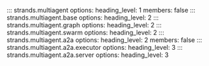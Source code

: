 ::: strands.multiagent
    options:
      heading_level: 1
      members: false
::: strands.multiagent.base
    options:
      heading_level: 2
::: strands.multiagent.graph
    options:
      heading_level: 2
::: strands.multiagent.swarm
    options:
      heading_level: 2
::: strands.multiagent.a2a
    options:
      heading_level: 2
      members: false
::: strands.multiagent.a2a.executor
    options:
      heading_level: 3
::: strands.multiagent.a2a.server
    options:
      heading_level: 3

